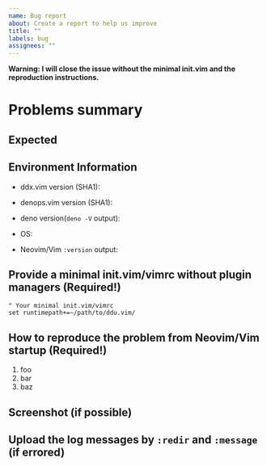 ```yaml
---
name: Bug report
about: Create a report to help us improve
title: ""
labels: bug
assignees: ""
---
```


**Warning: I will close the issue without the minimal init.vim and the
reproduction instructions.**

# Problems summary

## Expected

## Environment Information

- ddx.vim version (SHA1):

- denops.vim version (SHA1):

- deno version(`deno -V` output):

- OS:

- Neovim/Vim `:version` output:

## Provide a minimal init.vim/vimrc without plugin managers (Required!)

```vim
" Your minimal init.vim/vimrc
set runtimepath+=~/path/to/ddu.vim/
```

## How to reproduce the problem from Neovim/Vim startup (Required!)

1. foo
2. bar
3. baz

## Screenshot (if possible)

## Upload the log messages by `:redir` and `:message` (if errored)
